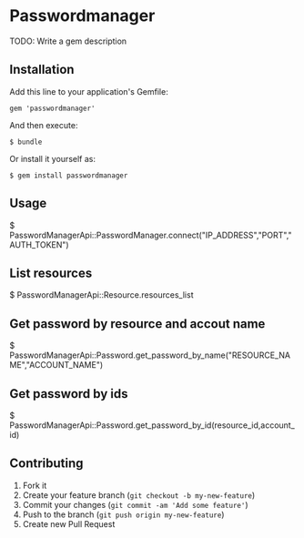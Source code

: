 # Passwordmanager

TODO: Write a gem description

## Installation

Add this line to your application's Gemfile:

    gem 'passwordmanager'

And then execute:

    $ bundle

Or install it yourself as:

    $ gem install passwordmanager

## Usage

$ PasswordManagerApi::PasswordManager.connect("IP_ADDRESS","PORT","AUTH_TOKEN")

## List resources
$ PasswordManagerApi::Resource.resources_list

## Get password by resource and accout name
$ PasswordManagerApi::Password.get_password_by_name("RESOURCE_NAME","ACCOUNT_NAME")
## Get password by ids
$ PasswordManagerApi::Password.get_password_by_id(resource_id,account_id)



## Contributing

1. Fork it
2. Create your feature branch (`git checkout -b my-new-feature`)
3. Commit your changes (`git commit -am 'Add some feature'`)
4. Push to the branch (`git push origin my-new-feature`)
5. Create new Pull Request
